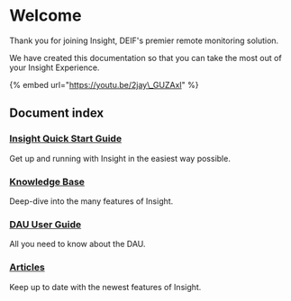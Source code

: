 # Welcome

Thank you for joining Insight, DEIF's premier remote monitoring solution.

We have created this documentation so that you can take the most out of your Insight Experience.

{% embed url="https://youtu.be/2jay\_GUZAxI" %}

## Document index

### [Insight Quick Start Guide ](quick-start-guide/about-insight.md)

Get up and running with Insight in the easiest way possible.

### [Knowledge Base](knowledge-base/getting-started.md)

Deep-dive into the many features of Insight.

### [DAU User Guide](dau-user-guide/untitled/)

All you need to know about the DAU.

### [Articles](articles/our-articles.md)

Keep up to date with the newest features of Insight.

